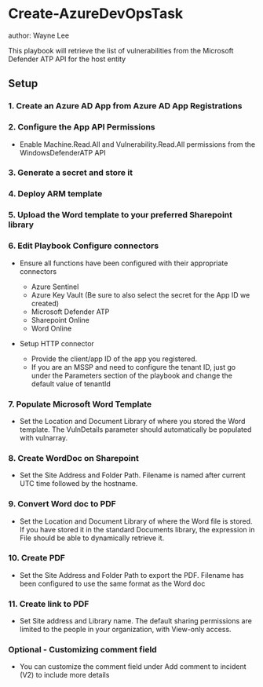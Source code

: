 # Create-AzureDevOpsTask
author: Wayne Lee

This playbook will retrieve the list of vulnerabilities from the Microsoft Defender ATP API for the host entity

## Setup

### 1. Create an Azure AD App from Azure AD App Registrations

### 2. Configure the App API Permissions

   * Enable Machine.Read.All and Vulnerability.Read.All permissions from the WindowsDefenderATP API

### 3. Generate a secret and store it
	
### 4. Deploy ARM template
	
### 5. Upload the Word template to your preferred Sharepoint library
	
### 6. Edit Playbook Configure connectors

   * Ensure all functions have been configured with their appropriate connectors

      * Azure Sentinel
	   * Azure Key Vault (Be sure to also select the secret for the App ID we created)
	   * Microsoft Defender ATP
	   * Sharepoint Online
      * Word Online
   

   * Setup HTTP connector

	   * Provide the client/app ID of the app you registered.
      * If you are an MSSP and need to configure the tenant ID, just go under the Parameters section of the playbook and change the default value of tenantId
	
### 7. Populate Microsoft Word Template

   * Set the Location and Document Library of where you stored the Word template. The VulnDetails parameter should automatically be populated with vulnarray.
	
### 8. Create WordDoc on Sharepoint 

   * Set the Site Address and Folder Path. Filename is named after current UTC time followed by the hostname.
	
### 9. Convert Word doc to PDF 

   * Set the Location and Document Library of where the Word file is stored. If you have stored it in the standard Documents library, the expression in File should be able to dynamically retrieve it.
	
### 10. Create PDF

   * Set the Site Address and Folder Path to export the PDF. Filename has been configured to use the same format as the Word doc
	
### 11. Create link to PDF
	
   * Set Site address and Library name. The default sharing permissions are limited to the people in your organization, with View-only access.
	
### Optional  - Customizing comment field

   * You can customize the comment field under Add comment to incident (V2) to include more details
